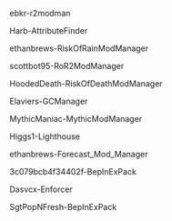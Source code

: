 ebkr-r2modman

Harb-AttributeFinder

ethanbrews-RiskOfRainModManager

scottbot95-RoR2ModManager

HoodedDeath-RiskOfDeathModManager

Elaviers-GCManager

MythicManiac-MythicModManager

Higgs1-Lighthouse

ethanbrews-Forecast_Mod_Manager

3c079bcb4f34402f-BepInExPack

Dasvcx-Enforcer

SgtPopNFresh-BepInExPack
